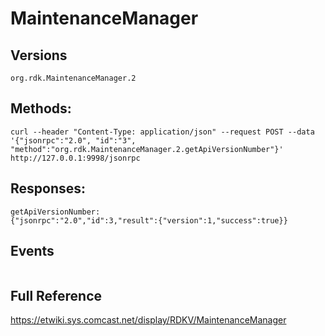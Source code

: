 # MaintenanceManager

## Versions
`org.rdk.MaintenanceManager.2`

## Methods:
```
curl --header "Content-Type: application/json" --request POST --data '{"jsonrpc":"2.0", "id":"3", "method":"org.rdk.MaintenanceManager.2.getApiVersionNumber"}' http://127.0.0.1:9998/jsonrpc
```

## Responses:
```
getApiVersionNumber:
{"jsonrpc":"2.0","id":3,"result":{"version":1,"success":true}}

```

## Events
```
```

## Full Reference
https://etwiki.sys.comcast.net/display/RDKV/MaintenanceManager
